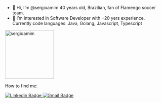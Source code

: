 - 👋 Hi, I’m @sergioamim 40 years old, Brazilian, fan of Flamengo soccer team.
- 👀 I’m interested in Software Developer with +20 yers experience.
Currently code languages: Java, Golang, Javascript, Typescript

<img align="center" src="https://github-readme-streak-stats.herokuapp.com/?user=sergioamim&theme=dracula" alt="sergioamim" height="158"/>

How to find me:

[![Linkedin Badge](https://img.shields.io/badge/-Sergio%20Amim-0077B5?style=flat-square&logo=Linkedin&logoColor=white&link=https://www.linkedin.com/in/sergioamim/)  ](https://www.linkedin.com/in/sergioamim/)
[![Gmail Badge](https://img.shields.io/badge/-sergioamim@gmail.com-D14836?style=flat-square&logo=Gmail&logoColor=white&link=mailto:sergioamim@gmail.com)](mailto:sergioamim@gmail.com)
